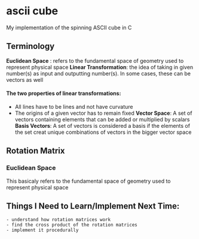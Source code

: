 # ascii cube
 My implementation of the spinning ASCII cube in C

## Terminology
**Euclidean Space** : refers to the fundamental space of geometry used to represent physical space
**Linear Transformation**: the idea of taking in given number(s) as input and outputting number(s). In some cases, these can be vectors as well
#### The two properties of linear transformations:
  - All lines have to be lines and not have curvature
  - The origins of a given vector has to remain fixed
**Vector Space**: A set of vectors containing elements that can be added or multiplied by scalars
**Basis Vectors**: A set of vectors is considered a basis if the elements of the set creat unique combinations of vectors in the bigger vector space

## Rotation Matrix


### Euclidean Space
This basicaly refers to the fundamental space of geometry used to represent physical space

## Things I Need to Learn/Implement Next Time: 
    - understand how rotation matrices work 
    - find the cross product of the rotation matrices
    - implement it procedurally


